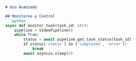 
```markdown
# Uso Avanzado

## Monitoreo y Control
```python
async def monitor_task(task_id: str):
    pipeline = VideoPipeline()
    while True:
        status = await pipeline.get_task_status(task_id)
        if status['status'] in ['completed', 'error']:
            break
        await asyncio.sleep(5)